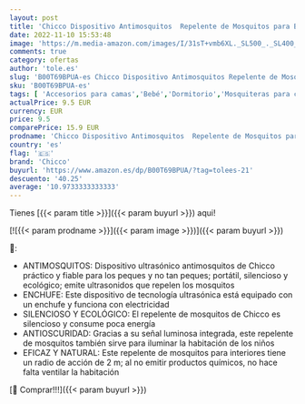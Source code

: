 ```yaml
---
layout: post
title: 'Chicco Dispositivo Antimosquitos  Repelente de Mosquitos para Bebés  Ultrasónico  Silencioso y Ecológico  con Enchufe  Alcance de 2m  Sin Productos Químicos  Antimosquitos para Bebés  Blanco'
date: 2022-11-10 15:53:48
image: 'https://m.media-amazon.com/images/I/31sT+vmb6XL._SL500_._SL400_.jpg'
comments: true
category: ofertas
author: 'tole.es'
slug: 'B00T69BPUA-es Chicco Dispositivo Antimosquitos Repelente de Mosquitos...'
sku: 'B00T69BPUA-es'
tags: [ 'Accesorios para camas','Bebé','Dormitorio','Mosquiteras para camas','Ropa de cama','bebés','chicco','🇪🇸', ]
actualPrice: 9.5 EUR
currency: EUR
price: 9.5
comparePrice: 15.9 EUR
prodname: 'Chicco Dispositivo Antimosquitos  Repelente de Mosquitos para Bebés  Ultrasónico  Silencioso y Ecológico  con Enchufe  Alcance de 2m  Sin Productos Químicos  Antimosquitos para Bebés  Blanco'
country: 'es'
flag: '🇪🇸'
brand: 'Chicco'
buyurl: 'https://www.amazon.es/dp/B00T69BPUA/?tag=tolees-21'
descuento: '40.25'
average: '10.9733333333333'
---
```


Tienes [{{< param title >}}]({{< param buyurl >}}) aqui!

[![{{< param prodname >}}]({{< param image >}})]({{< param buyurl >}})

🔎:

- ANTIMOSQUITOS: Dispositivo ultrasónico antimosquitos de Chicco práctico y fiable para los peques y no tan peques; portátil, silencioso y ecológico; emite ultrasonidos que repelen los mosquitos
- ENCHUFE: Este dispositivo de tecnología ultrasónica está equipado con un enchufe y funciona con electricidad
- SILENCIOSO Y ECOLÓGICO: El repelente de mosquitos de Chicco es silencioso y consume poca energía
- ANTIOSCURIDAD: Gracias a su señal luminosa integrada, este repelente de mosquitos también sirve para iluminar la habitación de los niños
- EFICAZ Y NATURAL: Este repelente de mosquitos para interiores tiene un radio de acción de 2 m; al no emitir productos químicos, no hace falta ventilar la habitación

[🛒 Comprar!!!]({{< param buyurl >}})
